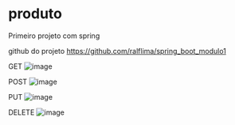 # produto
Primeiro projeto com spring

github do projeto
https://github.com/ralflima/spring_boot_modulo1

GET
![image](https://github.com/Itawxz/produto/assets/99768349/0fcde85c-53de-448a-b9b0-b2201669a1f5)

POST
![image](https://github.com/Itawxz/produto/assets/99768349/ea8bbef3-2170-44e3-9a79-0a237cb5bee4)

PUT
![image](https://github.com/Itawxz/produto/assets/99768349/72c5b810-89fa-46a0-8ce1-8807c540a62b)

DELETE
![image](https://github.com/Itawxz/produto/assets/99768349/1664e287-3472-417a-a0f6-391cdaeff63e)

